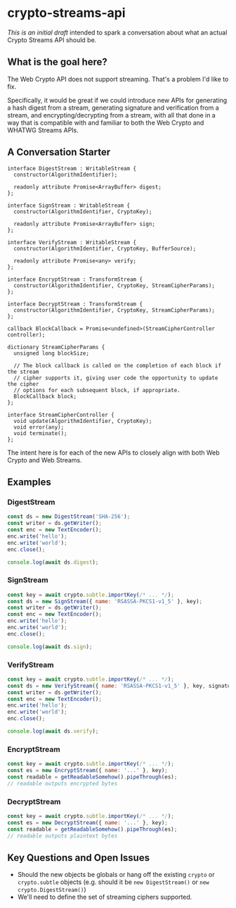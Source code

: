 # crypto-streams-api

*This is an initial draft* intended to spark a conversation about what an actual Crypto Streams API should be. 

## What is the goal here?

The Web Crypto API does not support streaming. That's a problem I'd like to fix.

Specifically, it would be great if we could introduce new APIs for generating a hash digest from a stream, generating signature and verification from a stream, and encrypting/decrypting from a stream, with all that done in a way that is compatible with and familiar to both the Web Crypto and WHATWG Streams APIs.

## A Conversation Starter

```webidl
interface DigestStream : WritableStream {
  constructor(AlgorithmIdentifier);
  
  readonly attribute Promise<ArrayBuffer> digest;
};

interface SignStream : WritableStream {
  constructor(AlgorithmIdentifier, CryptoKey);
  
  readonly attribute Promise<ArrayBuffer> sign;
};

interface VerifyStream : WritableStream {
  constructor(AlgorithmIdentifier, CryptoKey, BufferSource);
  
  readonly attribute Promise<any> verify;
};

interface EncryptStream : TransformStream {
  constructor(AlgorithmIdentifier, CryptoKey, StreamCipherParams);
};

interface DecryptStream : TransformStream {
  constructor(AlgorithmIdentifier, CryptoKey, StreamCipherParams);
};

callback BlockCallback = Promise<undefined>(StreamCipherController controller);

dictionary StreamCipherParams {
  unsigned long blockSize;
  
  // The block callback is called on the completion of each block if the stream
  // cipher supports it, giving user code the opportunity to update the cipher
  // options for each subsequent block, if appropriate.
  BlockCallback block;  
};

interface StreamCipherController {
  void update(AlgorithmIdentifier, CryptoKey);
  void error(any);
  void terminate();
};
```

The intent here is for each of the new APIs to closely align with both Web Crypto and Web Streams.

## Examples

### DigestStream

```js
const ds = new DigestStream('SHA-256');
const writer = ds.getWriter();
const enc = new TextEncoder();
enc.write('hello');
enc.write('world');
enc.close();

console.log(await ds.digest);
```

### SignStream

```js
const key = await crypto.subtle.importKey(/* ... */);
const ds = new SignStream({ name: 'RSASSA-PKCS1-v1_5' }, key);
const writer = ds.getWriter();
const enc = new TextEncoder();
enc.write('hello');
enc.write('world');
enc.close();

console.log(await ds.sign);
```

### VerifyStream

```js
const key = await crypto.subtle.importKey(/* ... */);
const ds = new VerifyStream({ name: 'RSASSA-PKCS1-v1_5' }, key, signature);
const writer = ds.getWriter();
const enc = new TextEncoder();
enc.write('hello');
enc.write('world');
enc.close();

console.log(await ds.verify);
```

### EncryptStream

```js
const key = await crypto.subtle.importKey(/* ... */);
const es = new EncryptStream({ name: '...' }, key);
const readable = getReadableSomehow().pipeThrough(es);
// readable outputs encrypted bytes
```

### DecryptStream

```js
const key = await crypto.subtle.importKey(/* ... */);
const es = new DecryptStream({ name: '...' }, key);
const readable = getReadableSomehow().pipeThrough(es);
// readable outputs plaintext bytes
```

## Key Questions and Open Issues

* Should the new objects be globals or hang off the existing `crypto` or `crypto.subtle` objects (e.g. should it be `new DigestStream()` or `new crypto.DigestStream()`)
* We'll need to define the set of streaming ciphers supported.


